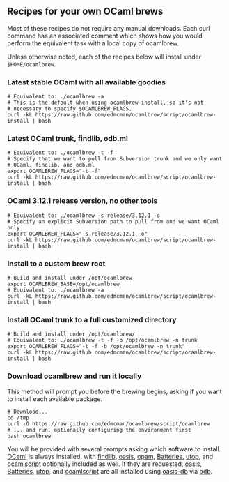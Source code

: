 ## Recipes for your own OCaml brews

Most of these recipes do not require any manual downloads.  Each curl command
has an associated comment which shows how you would perform the equivalent task
with a local copy of ocamlbrew.

Unless otherwise noted, each of the recipes below will install under
`$HOME/ocamlbrew`.

### Latest stable OCaml with all available goodies

    # Equivalent to: ./ocamlbrew -a
    # This is the default when using ocamlbrew-install, so it's not
    # necessary to specify $OCAMLBREW_FLAGS.
    curl -kL https://raw.github.com/edmcman/ocamlbrew/script/ocamlbrew-install | bash

### Latest OCaml trunk, findlib, odb.ml

    # Equivalent to: ./ocamlbrew -t -f
    # Specify that we want to pull from Subversion trunk and we only want
    # OCaml, findlib, and odb.ml
    export OCAMLBREW_FLAGS="-t -f"
    curl -kL https://raw.github.com/edmcman/ocamlbrew/script/ocamlbrew-install | bash

### OCaml 3.12.1 release version, no other tools

    # Equivalent to: ./ocamlbrew -s release/3.12.1 -o
    # Specify an explicit Subversion path to pull from and we want OCaml only
    export OCAMLBREW_FLAGS="-s release/3.12.1 -o"
    curl -kL https://raw.github.com/edmcman/ocamlbrew/script/ocamlbrew-install | bash

### Install to a custom brew root

    # Build and install under /opt/ocamlbrew
    export OCAMLBREW_BASE=/opt/ocamlbrew
    # Equivalent to: ./ocamlbrew -a
    curl -kL https://raw.github.com/edmcman/ocamlbrew/script/ocamlbrew-install | bash

### Install OCaml trunk to a full customized directory

    # Build and install under /opt/ocamlbrew/
    # Equivalent to: ./ocamlbrew -t -f -b /opt/ocamlbrew -n trunk
    export OCAMLBREW_FLAGS="-t -f -b /opt/ocamlbrew -n trunk"
    curl -kL https://raw.github.com/edmcman/ocamlbrew/script/ocamlbrew-install | bash

### Download ocamlbrew and run it locally

This method will prompt you before the brewing begins, asking if you want to
install each available package.

    # Download...
    cd /tmp
    curl -O https://raw.github.com/edmcman/ocamlbrew/script/ocamlbrew
    # ... and run, optionally configuring the environment first
    bash ocamlbrew

You will be provided with several prompts asking which software to
install.  [OCaml][] is always installed, with [findlib][], [oasis][],
[opam][], [Batteries][], [utop][], and [ocamlscript][] optionally
included as well.  If they are requested, [oasis][], [Batteries][],
[utop][], and [ocamlscript][] are all installed using [oasis-db][] via
[odb][].

[OCaml]: http://caml.inria.fr/ocaml/release.en.html
[findlib]: http://projects.camlcity.org/projects/findlib.html
[odb]: https://github.com/thelema/odb
[oasis]: http://oasis.forge.ocamlcore.org/
[oasis-db]: http://oasis.ocamlcore.org/dev/home
[opam]: http://opam.ocamlpro.com/
[Batteries]: http://batteries.forge.ocamlcore.org/
[React]: http://erratique.ch/software/react
[Lwt]: http://ocsigen.org/lwt/
[utop]: http://forge.ocamlcore.org/projects/utop/
[ocamlscript]: http://martin.jambon.free.fr/ocamlscript.html
[perlbrew]: http://search.cpan.org/~gugod/App-perlbrew/bin/perlbrew
[PCRE]: http://www.pcre.org/
